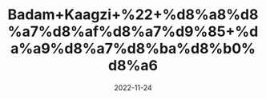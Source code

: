 ---
title: 'Badam+Kaagzi+%22+%d8%a8%d8%a7%d8%af%d8%a7%d9%85+%da%a9%d8%a7%d8%ba%d8%b0%d8%a6'
date: '2022-11-24' 
metatag: '' 
inventory: '0' 
draft: false 
# meta description 
shortDescripton: 'Almond+Kaagzi%22++It+helps+maintain+brain+function+%26+improves+memory.+It+is+excellent+source+of+Vitamin+E.'
description: 'Dry+Fruit+%da%88%d8%b1%d8%a7%d8%a6%db%8c+%d9%81%d8%b1%d9%88%d8%aa'
longdescription: ''
tags: ''
brand: ''
subCategory: ''
unit: '1 kg-Pk'
sellCount: '0'
featured: True
# product Price
price: '1300.0'
# Product Short Description
shortDescription: 'Almond+Kaagzi%22++It+helps+maintain+brain+function+%26+improves+memory.+It+is+excellent+source+of+Vitamin+E.'
productID: '2BD57FE6-683B-ED11-996A-005056B3A416'
type: 'products'
category: 'Dry+Fruit+%da%88%d8%b1%d8%a7%d8%a6%db%8c+%d9%81%d8%b1%d9%88%d8%aa' 
thumnailproduct: 'https://eraconnect.blob.core.windows.net/product-images/aminsaddiquidawakhana/9a628659-743e-481e-ab34-325b05cff6b8.webp' 
images:
  - image: 'https://eraconnect.blob.core.windows.net/product-images/aminsaddiquidawakhana/9a628659-743e-481e-ab34-325b05cff6b8.webp'  
Variants:
---